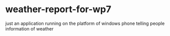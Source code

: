 weather-report-for-wp7
======================

just an application running on the platform of windows phone telling people information of weather